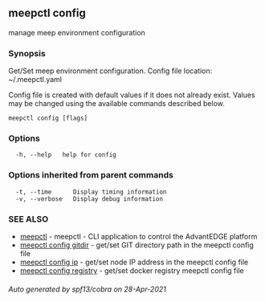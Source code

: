 ## meepctl config

manage meep environment configuration

### Synopsis

Get/Set meep environment configuration.
Config file location: ~/.meepctl.yaml

Config file is created with default values if it does not already exist.
Values may be changed using the available commands described below.

```
meepctl config [flags]
```

### Options

```
  -h, --help   help for config
```

### Options inherited from parent commands

```
  -t, --time      Display timing information
  -v, --verbose   Display debug information
```

### SEE ALSO

* [meepctl](meepctl.md)	 - meepctl - CLI application to control the AdvantEDGE platform
* [meepctl config gitdir](meepctl_config_gitdir.md)	 - get/set GIT directory path in the meepctl config file
* [meepctl config ip](meepctl_config_ip.md)	 - get/set node IP address in the meepctl config file
* [meepctl config registry](meepctl_config_registry.md)	 - get/set docker registry meepctl config file

###### Auto generated by spf13/cobra on 28-Apr-2021
